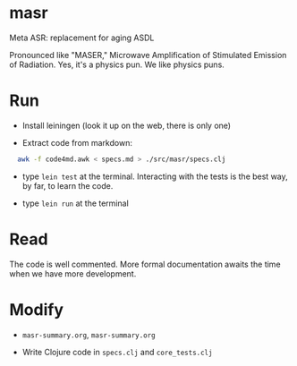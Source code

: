 # masr
Meta ASR: replacement for aging ASDL

Pronounced like "MASER," Microwave Amplification of Stimulated Emission of
Radiation. Yes, it's a physics pun. We like physics puns.

# Run

- Install leiningen (look it up on the web, there is only one)

- Extract code from markdown:

```bash
  awk -f code4md.awk < specs.md > ./src/masr/specs.clj
```

- type `lein test` at the terminal. Interacting with the tests is the
  best way, by far, to learn the code.

- type `lein run` at the terminal

# Read

The code is well commented. More formal documentation
awaits the time when we have more development.

# Modify

- `masr-summary.org`, `masr-summary.org`

- Write Clojure code in `specs.clj` and `core_tests.clj`
